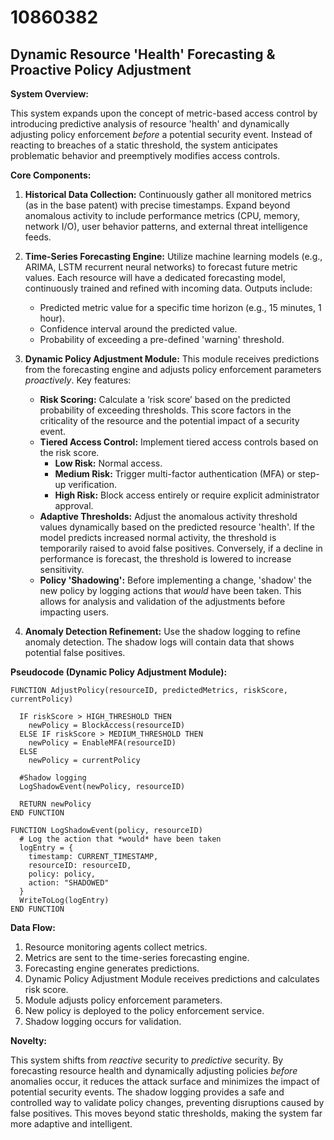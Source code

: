 # 10860382

## Dynamic Resource 'Health' Forecasting & Proactive Policy Adjustment

**System Overview:**

This system expands upon the concept of metric-based access control by introducing predictive analysis of resource 'health' and dynamically adjusting policy enforcement *before* a potential security event. Instead of reacting to breaches of a static threshold, the system anticipates problematic behavior and preemptively modifies access controls.

**Core Components:**

1.  **Historical Data Collection:** Continuously gather all monitored metrics (as in the base patent) with precise timestamps.  Expand beyond anomalous activity to include performance metrics (CPU, memory, network I/O), user behavior patterns, and external threat intelligence feeds.

2.  **Time-Series Forecasting Engine:** Utilize machine learning models (e.g., ARIMA, LSTM recurrent neural networks) to forecast future metric values.  Each resource will have a dedicated forecasting model, continuously trained and refined with incoming data.  Outputs include:
    *   Predicted metric value for a specific time horizon (e.g., 15 minutes, 1 hour).
    *   Confidence interval around the predicted value.
    *   Probability of exceeding a pre-defined 'warning' threshold.

3.  **Dynamic Policy Adjustment Module:**  This module receives predictions from the forecasting engine and adjusts policy enforcement parameters *proactively*.  Key features:
    *   **Risk Scoring:** Calculate a ‘risk score’ based on the predicted probability of exceeding thresholds. This score factors in the criticality of the resource and the potential impact of a security event.
    *   **Tiered Access Control:** Implement tiered access controls based on the risk score.
        *   **Low Risk:** Normal access.
        *   **Medium Risk:** Trigger multi-factor authentication (MFA) or step-up verification.
        *   **High Risk:** Block access entirely or require explicit administrator approval.
    *   **Adaptive Thresholds:** Adjust the anomalous activity threshold values dynamically based on the predicted resource 'health'.  If the model predicts increased normal activity, the threshold is temporarily raised to avoid false positives.  Conversely, if a decline in performance is forecast, the threshold is lowered to increase sensitivity.
    *   **Policy 'Shadowing':** Before implementing a change, 'shadow' the new policy by logging actions that *would* have been taken. This allows for analysis and validation of the adjustments before impacting users.

4.  **Anomaly Detection Refinement:** Use the shadow logging to refine anomaly detection. The shadow logs will contain data that shows potential false positives.

**Pseudocode (Dynamic Policy Adjustment Module):**

```
FUNCTION AdjustPolicy(resourceID, predictedMetrics, riskScore, currentPolicy)

  IF riskScore > HIGH_THRESHOLD THEN
    newPolicy = BlockAccess(resourceID)
  ELSE IF riskScore > MEDIUM_THRESHOLD THEN
    newPolicy = EnableMFA(resourceID)
  ELSE
    newPolicy = currentPolicy

  #Shadow logging
  LogShadowEvent(newPolicy, resourceID)
  
  RETURN newPolicy
END FUNCTION

FUNCTION LogShadowEvent(policy, resourceID)
  # Log the action that *would* have been taken
  logEntry = {
    timestamp: CURRENT_TIMESTAMP,
    resourceID: resourceID,
    policy: policy,
    action: "SHADOWED"
  }
  WriteToLog(logEntry)
END FUNCTION

```

**Data Flow:**

1.  Resource monitoring agents collect metrics.
2.  Metrics are sent to the time-series forecasting engine.
3.  Forecasting engine generates predictions.
4.  Dynamic Policy Adjustment Module receives predictions and calculates risk score.
5.  Module adjusts policy enforcement parameters.
6.  New policy is deployed to the policy enforcement service.
7.  Shadow logging occurs for validation.

**Novelty:**

This system shifts from *reactive* security to *predictive* security. By forecasting resource health and dynamically adjusting policies *before* anomalies occur, it reduces the attack surface and minimizes the impact of potential security events.  The shadow logging provides a safe and controlled way to validate policy changes, preventing disruptions caused by false positives. This moves beyond static thresholds, making the system far more adaptive and intelligent.
